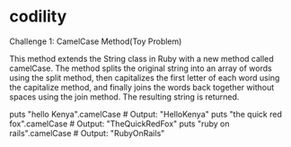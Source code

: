 # codility

Challenge 1: CamelCase Method(Toy Problem)

This method extends the String class in Ruby with a new method called camelCase. 
The method splits the original string into an array of words using the split method, 
then capitalizes the first letter of each word using the capitalize method, and finally joins the words back together without spaces using the join method.
The resulting string is returned.

puts "hello Kenya".camelCase # Output: "HelloKenya"
puts "the quick red fox".camelCase # Output: "TheQuickRedFox"
puts "ruby on rails".camelCase # Output: "RubyOnRails"